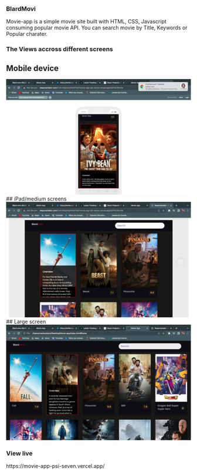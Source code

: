 ### BlardMovi
<p>Movie-app is a simple movie site built with HTML, CSS, Javascript consuming popular movie API. You can search movie by Title, Keywords or Popular charater.</p>


### The Views accross different screens <br>
## Mobile device
<img src="./images/blardMovi-sm.png" alt="sm-screen" width="" height="">
<br>
## iPad/medium screens
<img src="./images/blardMovi-md.png" alt="md-screen" width="" height="">
<br>
## Large screen
<img src="./images/blardMovi-lg.png" alt="lg-screen" width="" height="">

### View live
<p>https://movie-app-psi-seven.vercel.app/</p>
